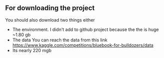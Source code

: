 ## For downloading the project
You should also download two things either 
* The environment. I didn't add to github project because the the is huge ~1.80 gb
* The data
You can reach the data from this link https://www.kaggle.com/competitions/bluebook-for-bulldozers/data
* Its nearly 220 mgb
